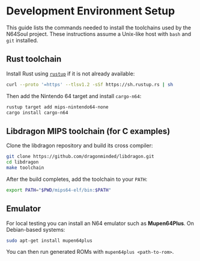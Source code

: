 # Development Environment Setup

This guide lists the commands needed to install the toolchains used by the N64Soul project.
These instructions assume a Unix-like host with `bash` and `git` installed.

## Rust toolchain

Install Rust using [`rustup`](https://rustup.rs/) if it is not already available:

```bash
curl --proto '=https' --tlsv1.2 -sSf https://sh.rustup.rs | sh
```

Then add the Nintendo 64 target and install `cargo-n64`:

```bash
rustup target add mips-nintendo64-none
cargo install cargo-n64
```

## Libdragon MIPS toolchain (for C examples)

Clone the libdragon repository and build its cross compiler:

```bash
git clone https://github.com/dragonminded/libdragon.git
cd libdragon
make toolchain
```

After the build completes, add the toolchain to your `PATH`:

```bash
export PATH="$PWD/mips64-elf/bin:$PATH"
```

## Emulator

For local testing you can install an N64 emulator such as **Mupen64Plus**. On Debian-based systems:

```bash
sudo apt-get install mupen64plus
```

You can then run generated ROMs with `mupen64plus <path-to-rom>`.
